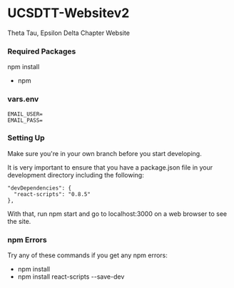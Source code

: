 # UCSDTT-Websitev2

Theta Tau, Epsilon Delta Chapter Website

### Required Packages

npm install <package>
 - npm

### vars.env

```
EMAIL_USER=
EMAIL_PASS=
```

### Setting Up

Make sure you're in your own branch before you start developing.

It is very important to ensure that you have a package.json file in your development directory including the following:
```
"devDependencies": {
  "react-scripts": "0.8.5"
},
```

With that, run npm start and go to localhost:3000 on a web browser to see the site.

### npm Errors

Try any of these commands if you get any npm errors:
 - npm install
 - npm install react-scripts --save-dev
